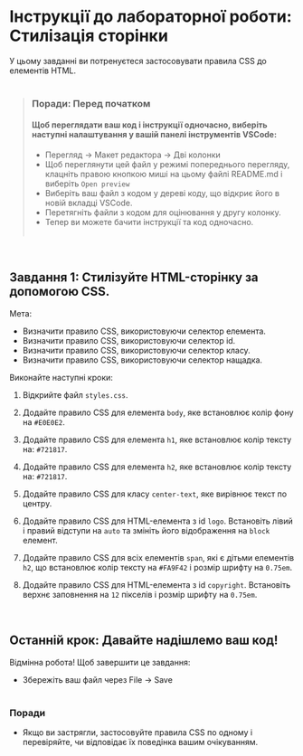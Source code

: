 # Інструкції до лабораторної роботи: Стилізація сторінки

У цьому завданні ви потренуєтеся застосовувати правила CSS до елементів HTML.<br><br>

> ### **Поради: Перед початком**
> #### **Щоб переглядати ваш код і інструкції одночасно**, виберіть наступні налаштування у вашій панелі інструментів VSCode:
> - Перегляд -> Макет редактора -> Дві колонки
> - Щоб переглянути цей файл у режимі попереднього перегляду, клацніть правою кнопкою миші на цьому файлі README.md і виберіть `Open preview`
> - Виберіть ваш файл з кодом у дереві коду, що відкриє його в новій вкладці VSCode.
> - Перетягніть файли з кодом для оцінювання у другу колонку.
> - Тепер ви можете бачити інструкції та код одночасно.
<br><br> 
 
<br>

## Завдання 1: Стилізуйте HTML-сторінку за допомогою CSS.

Мета:
- Визначити правило CSS, використовуючи селектор елемента.
- Визначити правило CSS, використовуючи селектор id.
- Визначити правило CSS, використовуючи селектор класу.
- Визначити правило CSS, використовуючи селектор нащадка.

Виконайте наступні кроки:

1. Відкрийте файл `styles.css`.

2. Додайте правило CSS для елемента `body`, яке встановлює колір фону на `#E0E0E2`.

3. Додайте правило CSS для елемента `h1`, яке встановлює колір тексту на: `#721817`.

4. Додайте правило CSS для елемента `h2`, яке встановлює колір тексту на: `#721817`.  

5. Додайте правило CSS для класу `center-text`, яке вирівнює текст по центру.

6. Додайте правило CSS для HTML-елемента з id `logo`. Встановіть лівий і правий відступи на `auto` та змініть його відображення на `block` елемент.  

7. Додайте правило CSS для всіх елементів `span`, які є дітьми елементів `h2`, що встановлює колір тексту на `#FA9F42` і розмір шрифту на `0.75em`.

8. Додайте правило CSS для HTML-елемента з id `copyright`. Встановіть верхнє заповнення на `12` пікселів і розмір шрифту на `0.75em`.

<br>

## Останній крок: Давайте надішлемо ваш код!
Відмінна робота! Щоб завершити це завдання:
- Збережіть ваш файл через File -> Save
<br><br>

### Поради

* Якщо ви застрягли, застосовуйте правила CSS по одному і перевіряйте, чи відповідає їх поведінка вашим очікуванням.
